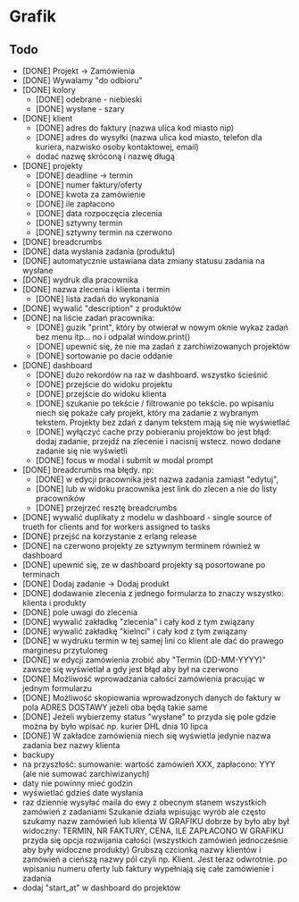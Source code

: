 # Grafik

## Todo

- [DONE] Projekt -> Zamówienia
- [DONE] Wywalamy "do odbioru"
- [DONE] kolory
  - [DONE] odebrane - niebieski
  - [DONE] wysłane - szary
- [DONE] klient
  - [DONE] adres do faktury (nazwa ulica kod miasto nip)
  - [DONE] adres do wysyłki (nazwa ulica kod miasto, telefon dla kuriera, nazwisko osoby kontaktowej, email)
  - dodać nazwę skróconą i nazwę długą
- [DONE] projekty
  - [DONE] deadline -> termin
  - [DONE] numer faktury/oferty
  - [DONE] kwota za zamówienie
  - [DONE] ile zapłacono
  - [DONE] data rozpoczęcia zlecenia
  - [DONE] sztywny termin
  - [DONE] sztywny termin na czerwono
- [DONE] breadcrumbs
- [DONE] data wysłania zadania (produktu)
- [DONE] automatycznie ustawiana data zmiany statusu zadania na wysłane
- [DONE] wydruk dla pracownika
 - [DONE] nazwa zlecenia i klienta i termin
   - [DONE] lista zadań do wykonania
- [DONE] wywalić "description" z produktów
- [DONE] na liście zadań pracownika:
  - [DONE] guzik "print", który by otwierał w nowym oknie wykaz zadań bez menu itp... no i odpalał window.print()
  - [DONE] upewnić się, że nie ma zadań z zarchiwizowanych projektów
  - [DONE] sortowanie po dacie oddanie
- [DONE] dashboard
  - [DONE] dużo rekordów na raz w dashboard. wszystko ścieśnić
  - [DONE] przejście do widoku projektu
  - [DONE] przejście do widoku klienta
  - [DONE] szukanie po tekście / filtrowanie po tekście. po wpisaniu niech się pokaże cały projekt, który ma zadanie z wybranym tekstem. Projekty bez zdań z danym tekstem mają się nie wyświetlać
  - [DONE] wyłączyć cache przy pobieraniu projektów bo jest błąd: dodaj zadanie, przejdź na zlecenie i nacisnij wstecz. nowo dodane zadanie się nie wyświetli 
  - [DONE] focus w modal i submit w modal prompt
- [DONE] breadcrumbs ma błędy. np: 
  - [DONE] w edycji pracownika jest nazwa zadania zamiast "edytuj", 
  - [DONE] lub w widoku pracownika jest link do zlecen a nie do listy pracowników
  - [DONE] przejrzeć resztę breadcrumbs
- [DONE] wywalić duplikaty z modelu w dashboard - single source of trueth for clients and for workers assigned to tasks
- [DONE] przejść na korzystanie z erlang release
- [DONE] na czerwono projekty ze sztywnym terminem również w dashboard
- [DONE] upewnić się, ze w dashboard projekty są posortowane po terminach
- [DONE] Dodaj zadanie -> Dodaj produkt
- [DONE] dodawanie zlecenia z jednego formularza to znaczy wszystko: klienta i produkty
- [DONE] pole uwagi do zlecenia
- [DONE] wywalić zakładkę "zlecenia" i cały kod z tym związany
- [DONE] wywalić zakładkę "kielnci" i cały kod z tym związany
- [DONE] w wydruku termin w tej samej lini co klient ale dać do prawego marginesu przytuloneg
- [DONE] w edycji zamówienia zrobić aby "Termin (DD-MM-YYYY)" zawsze się wyświetlał a gdy jest błąd aby był na czerwono
- [DONE] Możliwość wprowadzania całości zamówienia pracując w jednym formularzu
- [DONE] Możliwość skopiowania wprowadzonych danych do faktury w pola ADRES DOSTAWY jeżeli oba będą takie same
- [DONE] Jeżeli wybierzemy status "wysłane" to przyda się pole gdzie można by było wpisać np. kurier DHL dnia 10 lipca
- [DONE] W zakładce zamówienia niech się wyświetla jedynie nazwa zadania bez nazwy klienta
- backupy
- na przyszłość: sumowanie: wartość zamówień XXX, zapłacono: YYY (ale nie sumować zarchiwizanych)
- daty nie powinny mieć godzin
- wyświetlać gdzieś date wysłania
- raz dziennie wysyłać maila do ewy z obecnym stanem wszystkich zamówień z zadaniami
    Szukanie działa wpisując wyrób ale często szukamy nazw zamówień lub klienta
    W GRAFIKU dobrze by było aby był widoczny: TERMIN, NR FAKTURY, CENA, ILE ZAPŁACONO
    W GRAFIKU przyda się opcja rozwijania całości (wszystkich zamówień jednocześnie aby były widoczne produkty)
    Grubszą czcionką nazwy klientów i zamówień a cieńszą nazwy pól czyli np. Klient. Jest teraz odwrotnie.
    po wpisaniu numeru oferty lub faktury wypełniają się całe zamówienie i zadania
- dodaj "start_at" w dashboard do projektów
